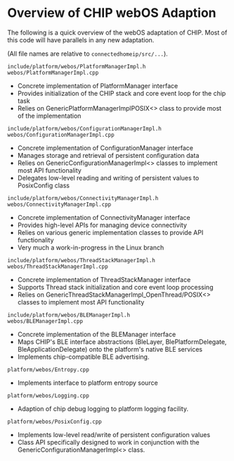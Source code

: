 # Overview of CHIP webOS Adaption

The following is a quick overview of the webOS adaptation of CHIP. Most of this
code will have parallels in any new adaptation.

(All file names are relative to `connectedhomeip/src/...`).

`include/platform/webos/PlatformManagerImpl.h`<br>`webos/PlatformManagerImpl.cpp`

-   Concrete implementation of PlatformManager interface
-   Provides initialization of the CHIP stack and core event loop for the chip
    task
-   Relies on GenericPlatformManagerImplPOSIX<> class to provide most of the
    implementation

`include/platform/webos/ConfigurationManagerImpl.h`<br>`webos/ConfigurationManagerImpl.cpp`

-   Concrete implementation of ConfigurationManager interface
-   Manages storage and retrieval of persistent configuration data
-   Relies on GenericConfigurationManagerImpl<> classes to implement most API
    functionality
-   Delegates low-level reading and writing of persistent values to PosixConfig
    class

`include/platform/webos/ConnectivityManagerImpl.h`<br>`webos/ConnectivityManagerImpl.cpp`

-   Concrete implementation of ConnectivityManager interface
-   Provides high-level APIs for managing device connectivity
-   Relies on various generic implementation classes to provide API
    functionality
-   Very much a work-in-progress in the Linux branch

`include/platform/webos/ThreadStackManagerImpl.h`<br>`webos/ThreadStackManagerImpl.cpp`

-   Concrete implementation of ThreadStackManager interface
-   Supports Thread stack initialization and core event loop processing
-   Relies on GenericThreadStackManagerImpl_OpenThread/POSIX<> classes to
    implement most API functionality

`include/platform/webos/BLEManagerImpl.h`<br>`webos/BLEManagerImpl.cpp`

-   Concrete implementation of the BLEManager interface
-   Maps CHIP's BLE interface abstractions (BleLayer, BlePlatformDelegate,
    BleApplicationDelegate) onto the platform's native BLE services
-   Implements chip-compatible BLE advertising.

`platform/webos/Entropy.cpp`

-   Implements interface to platform entropy source

`platform/webos/Logging.cpp`

-   Adaption of chip debug logging to platform logging facility.

`platform/webos/PosixConfig.cpp`

-   Implements low-level read/write of persistent configuration values
-   Class API specifically designed to work in conjunction with the
    GenericConfigurationManagerImpl<> class.
